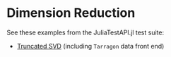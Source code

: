 # Dimension Reduction

See these examples from the JuliaTestAPI.jl test suite:

- [Truncated SVD](https://github.com/JuliaAI/LearnTestAPI.jl/blob/dev/src/learners/dimension_reduction.jl) (including `Tarragon` data front end)


